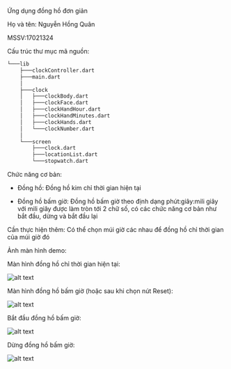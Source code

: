 Ứng dụng đồng hồ đơn giản


Họ và tên: Nguyễn Hồng Quân


MSSV:17021324


Cấu trúc thư mục mã nguồn:


``` bash
└───lib
    ├───clockController.dart
    ├───main.dart
    │
    ├───clock
    │   ├───clockBody.dart
    │   ├───clockFace.dart
    │   ├───clockHandHour.dart
    │   ├───clockHandMinutes.dart
    │   ├───clockHands.dart
    │   └───clockNumber.dart
    │
    └───screen
        ├───clock.dart
        ├───locationList.dart
        └───stopwatch.dart
```


Chức năng cơ bản:


+ Đồng hồ: Đồng hồ kim chỉ thời gian hiện tại

+ Đồng hồ bấm giờ: Đồng hồ bấm giờ theo định dạng phút:giây:mili giây với mili giây được làm tròn tới 2 chữ số, có các chức năng cơ bản như bắt đầu, dừng và bắt đầu lại


Cần thực hiện thêm: Có thể chọn múi giờ các nhau để đồng hồ chỉ thời gian của múi giờ đó


Ảnh màn hình demo:


Màn hình đồng hồ chỉ thời gian hiện tại:


![alt text](https://github.com/nguyenquan123vn/Flutter_clock_app/blob/main/demo/clock_screen.PNG)


Màn hình đồng hồ bấm giờ (hoặc sau khi chọn nút Reset):


![alt text](https://github.com/nguyenquan123vn/Flutter_clock_app/blob/main/demo/stopwatch_screen.PNG)


Bắt đầu đồng hồ bấm giờ:


![alt text](https://github.com/nguyenquan123vn/Flutter_clock_app/blob/main/demo/run_stopwatch.PNG)


Dừng đồng hồ bấm giờ:


![alt text](https://github.com/nguyenquan123vn/Flutter_clock_app/blob/main/demo/stopwatch_stop.PNG)




